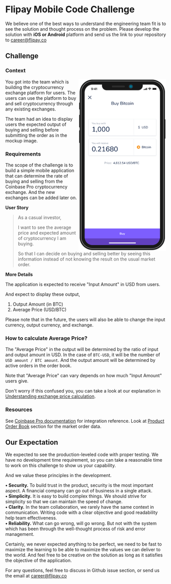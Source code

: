 # Flipay Mobile Code Challenge

We believe one of the best ways to understand the engineering team fit is to see the solution and thought process on the problem. Please develop the solution with **iOS or Android** platform and send us the link to your repository to career@flipay.co

## Challenge

### Context

<img align="right" width="275" height="537" src="./images/mobile-mockup-screen.png">

You got into the team which is building the cryptocurrency exchange platform for users. The users can use the platform to buy and sell cryptocurrency through any existing exchanges.

The team had an idea to display users the expected output of buying and selling before submitting the order as in the mockup image.   


### Requirements

The scope of the challenge is to build a simple mobile application that can determine the rate of buying and selling from the Coinbase Pro cryptocurrency exchange. And the new exchanges can be added later on.


**User Story**

> As a casual investor,  
>
> I want to see the average price and expected amount of cryptocurrency I am buying.
>
> So that I can decide on buying and selling better by seeing this information instead of not knowing the result on the usual market order.

**More Details**

The application is expected to receive "Input Amount" in USD from users.  

And expect to display these output,

1. Output Amount (in BTC)
2. Average Price (USD/BTC)


Please note that in the future, the users will also be able to change the input currency, output currency, and exchange.


### How to calculate Average Price?

The "Average Price" in the output will be determined by the ratio of input and output amount in USD. In the case of `BTC-USD`, it will be the number of `USD amount / BTC amount`. And the output amount will be determined by active orders in the order book.

Note that "Average Price" can vary depends on how much "Input Amount" users give.

Don't worry if this confused you, you can take a look at our explanation in [Understanding exchange price calculation](./docs/understanding-exchange-price.md).

### Resources

See [Coinbase Pro documentation](https://docs.pro.coinbase.com) for integration reference. Look at [Product Order Book](https://docs.pro.coinbase.com/#get-product-order-book) section for the market order data.

## Our Expectation

We expected to see the production-leveled code with proper testing. We have no development time requirement, so you can take a reasonable time to work on this challenge to show us your capability.

And we value these principles in the development.

**• Security.** To build trust in the product, security is the most important aspect. A financial company can go out of business in a single attack.  
**• Simplicity.** It is easy to build complex things. We should strive for simplicity so that we can maintain the speed of change.  
**• Clarity.** In the team collaboration, we rarely have the same context in communication. Writing code with a clear objective and good readability help team effectiveness.  
**• Reliability.** What can go wrong, will go wrong. But not with the system which has been through the well-thought process of risk and error management.

Certainly, we never expected anything to be perfect, we need to be fast to maximize the learning to be able to maximize the values we can deliver to the world. And feel free to be creative on the solution as long as it satisfies the objective of the application.

For any questions, feel free to discuss in Github issue section, or send us the email at career@flipay.co
